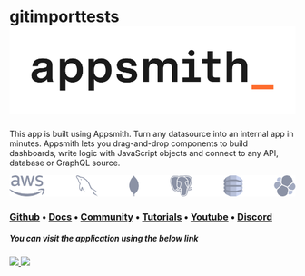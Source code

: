 # gitimporttests![](https://raw.githubusercontent.com/appsmithorg/appsmith/release/static/appsmith_logo_primary.png)

This app is built using Appsmith. Turn any datasource into an internal app in minutes. Appsmith lets you drag-and-drop components to build dashboards, write logic with JavaScript objects and connect to any API, database or GraphQL source.

![](https://raw.githubusercontent.com/appsmithorg/appsmith/release/static/images/integrations.png)

### [Github](https://github.com/appsmithorg/appsmith) • [Docs](https://docs.appsmith.com/?utm_source=github&utm_medium=social&utm_content=appsmith_docs&utm_campaign=null&utm_term=appsmith_docs) • [Community](https://community.appsmith.com/) • [Tutorials](https://github.com/appsmithorg/appsmith/tree/update/readme#tutorials) • [Youtube](https://www.youtube.com/appsmith) • [Discord](https://discord.gg/rBTTVJp)

##### You can visit the application using the below link

###### [![](https://assets.appsmith.com/git-sync/Buttons.svg) ](https://appsmith-1bhjs4lzx-get-appsmith.vercel.app/applications/624a64ca5f62ed324ca4d788/pages/624a64ca5f62ed324ca4d78a) [![](https://assets.appsmith.com/git-sync/Buttons2.svg)](https://appsmith-1bhjs4lzx-get-appsmith.vercel.app/applications/624a64ca5f62ed324ca4d788/pages/624a64ca5f62ed324ca4d78a/edit)
